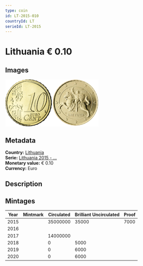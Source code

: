 ```yaml
---
type: coin
id: LT-2015-010
countryId: LT
serieId: LT-2015
---
```


# Lithuania € 0.10

## Images

<img src="../../../Images/common-2007-010.png" height="150" alt="Front image"><img src="Images/lithuania-2015-010.png" height="150" alt="Back image">

## Metadata

**Country:** [Lithuania](../index.md)\
**Serie:** [Lithuania 2015 - ...](index.md)\
**Monetary value:** € 0.10\
**Currency:** Euro

## Description


## Mintages

| Year | Mintmark | Circulated | Brilliant Uncirculated | Proof |
| ---- | -------- | ---------- | ---------------------- | ----- |
| 2015 |  | 35000000| 35000 | 7000 |
| 2016 |  | |  |  |
| 2017 |  | 14000000|  |  |
| 2018 |  | 0| 5000 |  |
| 2019 |  | 0| 6000 |  |
| 2020 |  | 0| 6000 |  |

